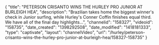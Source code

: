 {
    "title": "PETERSON CRISANTO WINS THE HURLEY PRO JUNIOR AT BURLEIGH HEA",
    "description": "Brazilian takes home the biggest winner's check in Junior surfing, while Hurley's Conner Coffin finishes equal third. We have all of the final day highlights...",
    "channelid": "158327",
    "videoid": "158735",
    "date_created": "1398292508",
    "date_modified": "1418181333",
    "type": "captivate",
    "layout": "channelVideo",
    "url": "\/hurley\/peterson-crisanto-wins-the-hurley-pro-junior-at-burleigh-hea\/158327-158735"
}